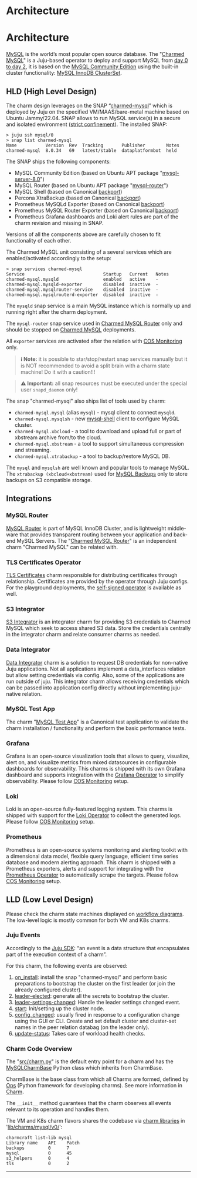 
# Architecture

# Architecture

[MySQL](https://www.mysql.com/) is the world’s most popular open source database. The "[Charmed MySQL](https://charmhub.io/mysql)" is a Juju-based operator to deploy and support MySQL from [day 0 to day 2](https://codilime.com/blog/day-0-day-1-day-2-the-software-lifecycle-in-the-cloud-age/), it is based on the [MySQL Community Edition](https://www.mysql.com/products/community/) using the built-in cluster functionality: [MySQL InnoDB ClusterSet](https://dev.mysql.com/doc/mysql-shell/8.0/en/innodb-clusterset.html).

<a name="hld"></a>
## HLD (High Level Design)

The charm design leverages on the SNAP “[charmed-mysql](https://snapcraft.io/charmed-mysql)” which is deployed by Juju on the specified VM/MAAS/bare-metal machine based on Ubuntu Jammy/22.04. SNAP allows to run MySQL service(s) in a secure and isolated environment ([strict confinement](https://ubuntu.com/blog/demystifying-snap-confinement)). The installed SNAP:
```
> juju ssh mysql/0
> snap list charmed-mysql
Name           Version  Rev  Tracking       Publisher        Notes
charmed-mysql  8.0.34   69   latest/stable  dataplatformbot  held
```

The SNAP ships the following components:

* MySQL Community Edition (based on Ubuntu APT package "[mysql-server-8.0](https://packages.ubuntu.com/jammy/mysql-server-8.0)") 
* MySQL Router (based on Ubuntu APT package "[mysql-router](https://packages.ubuntu.com/jammy/mysql-router)")
* MySQL Shell (based on Canonical [backport](https://launchpad.net/~data-platform/+archive/ubuntu/mysql-shell))
* Percona XtraBackup (based on Canonical  [backport](https://launchpad.net/~data-platform/+archive/ubuntu/xtrabackup))
* Prometheus MySQLd Exporter (based on Canonical [backport](https://launchpad.net/~data-platform/+archive/ubuntu/mysqld-exporter))
* Prometheus MySQL Router Exporter (based on Canonical [backport](https://launchpad.net/~data-platform/+archive/ubuntu/mysqlrouter-exporter))
* Prometheus Grafana dashboards and Loki alert rules are part of the charm revision and missing in SNAP.

Versions of all the components above are carefully chosen to fit functionality of each other.

The Charmed MySQL unit consisting of a several services which are enabled/activated accordingly to the setup: 

```
> snap services charmed-mysql
Service                              Startup   Current   Notes
charmed-mysql.mysqld                 enabled   active    -
charmed-mysql.mysqld-exporter        disabled  inactive  -
charmed-mysql.mysqlrouter-service    disabled  inactive  -
charmed-mysql.mysqlrouterd-exporter  disabled  inactive  -
```

The `mysqld` snap service is a main MySQL instance which is normally up and running right after the charm deployment.

The `mysql-router` snap service used in [Charmed MySQL Router](https://charmhub.io/mysql-router?channel=dpe/edge) only and should be stopped on [Charmed MySQL](https://charmhub.io/mysql) deployments.

All `exporter` services are activated after the relation with [COS Monitoring](/how-to-guides/monitoring-cos/enable-monitoring) only.

> **:information_source: Note:** it is possible to star/stop/restart snap services manually but it is NOT recommended to avoid a split brain with a charm state machine! Do it with a caution!!!

> **:warning: Important:** all snap resources must be executed under the special user `snapd_daemon` only!

The snap "charmed-mysql" also ships list of tools used by charm:
* `charmed-mysql.mysql` (alias `mysql`) - mysql client to connect `mysqld`.
* `charmed-mysql.mysqlsh` - new [mysql-shell](https://dev.mysql.com/doc/mysql-shell/8.0/en/) client to configure MySQL cluster.
* `charmed-mysql.xbcloud` - a tool to download and upload full or part of xbstream archive from/to the cloud.
* `charmed-mysql.xbstream` - a tool to support simultaneous compression and streaming.
* `charmed-mysql.xtrabackup` - a tool to backup/restore MySQL DB.

The `mysql` and `mysqlsh` are well known and popular tools to manage MySQL.
The `xtrabackup (xbcloud+xbstream)` used for [MySQL Backups](/how-to-guides/back-up-and-restore/create-a-backup) only to store backups on S3 compatible storage.

<a name="integrations"></a>
## Integrations

### MySQL Router

[MySQL Router](https://dev.mysql.com/doc/mysql-router/8.0/en/) is part of MySQL InnoDB Cluster, and is lightweight middle-ware that provides transparent routing between your application and back-end MySQL Servers. The "[Charmed MySQL Router](https://charmhub.io/mysql-router)" is an independent charm "Charmed MySQL" can be related with.

### TLS Certificates Operator

[TLS Certificates](https://charmhub.io/tls-certificates-operator) charm responsible for distributing certificates through relationship. Certificates are provided by the operator through Juju configs. For the playground deployments, the [self-signed operator](https://charmhub.io/self-signed-certificates) is available as well.

### S3 Integrator

[S3 Integrator](https://charmhub.io/s3-integrator) is an integrator charm for providing S3 credentials to Charmed MySQL which seek to access shared S3 data. Store the credentials centrally in the integrator charm and relate consumer charms as needed.

### Data Integrator

[Data Integrator](https://charmhub.io/data-integrator) charm is a solution to request DB credentials for non-native Juju applications. Not all applications implement a data_interfaces relation but allow setting credentials via config. Also, some of the applications are run outside of juju. This integrator charm allows receiving credentials which can be passed into application config directly without implementing juju-native relation.

### MySQL Test App

The charm "[MySQL Test App](https://charmhub.io/mysql-test-app)" is a Canonical test application to validate the charm installation / functionality and perform the basic performance tests.

### Grafana

Grafana is an open-source visualization tools that allows to query, visualize, alert on, and visualize metrics from mixed datasources in configurable dashboards for observability. This charms is shipped with its own Grafana dashboard and supports integration with the [Grafana Operator](https://charmhub.io/grafana-k8s) to simplify observability. Please follow [COS Monitoring](/how-to-guides/monitoring-cos/enable-monitoring) setup.

### Loki

Loki is an open-source fully-featured logging system. This charms is shipped with support for the [Loki Operator](https://charmhub.io/loki-k8s) to collect the generated logs. Please follow [COS Monitoring](/how-to-guides/monitoring-cos/enable-monitoring) setup.

### Prometheus

Prometheus is an open-source systems monitoring and alerting toolkit with a dimensional data model, flexible query language, efficient time series database and modern alerting approach. This charm is shipped with a Prometheus exporters, alerts and support for integrating with the [Prometheus Operator](https://charmhub.io/prometheus-k8s) to automatically scrape the targets. Please follow [COS Monitoring](/how-to-guides/monitoring-cos/enable-monitoring) setup.

## LLD (Low Level Design)

<!--- TODO:Replace link when MySQL K8s is published --->
Please check the charm state machines displayed on [workflow diagrams](https://discourse.charmhub.io/t/charmed-mysql-k8s-explanation-charm-lifecycle-flowcharts/10031). The low-level logic is mostly common for both VM and K8s charms.

<!--- TODO: Describe all possible installations? Cross-model/controller? --->

### Juju Events

Accordingly to the [Juju SDK](https://juju.is/docs/sdk/event): “an event is a data structure that encapsulates part of the execution context of a charm”.

For this charm, the following events are observed:

1. [on_install](https://juju.is/docs/sdk/install-event): install the snap "charmed-mysql" and perform basic preparations to bootstrap the cluster on the first leader (or join the already configured cluster). 
2. [leader-elected](https://juju.is/docs/sdk/leader-elected-event): generate all the secrets to bootstrap the cluster.
3. [leader-settings-changed](https://juju.is/docs/sdk/leader-settings-changed-event): Handle the leader settings changed event.
4. [start](https://juju.is/docs/sdk/start-event): Init/setting up the cluster node.
5. [config_changed](https://juju.is/docs/sdk/config-changed-event): usually fired in response to a configuration change using the GUI or CLI. Create and set default cluster and cluster-set names in the peer relation databag (on the leader only).
6. [update-status](https://juju.is/docs/sdk/update-status-event): Takes care of workload health checks.
<!--- 7. database_storage_detaching: TODO: ops? event?
8. TODO: any other events?
--->

### Charm Code Overview

The "[src/charm.py](https://github.com/canonical/mysql-operator/blob/main/src/charm.py)" is the default entry point for a charm and has the [MySQLCharmBase](https://github.com/canonical/mysql-operator/blob/main/lib/charms/mysql/v0/mysql.py) Python class which inherits from CharmBase.

CharmBase is the base class from which all Charms are formed, defined by [Ops](https://juju.is/docs/sdk/ops) (Python framework for developing charms). See more information in [Charm](https://juju.is/docs/sdk/constructs#charm).

The `__init__` method guarantees that the charm observes all events relevant to its operation and handles them.

The VM and K8s charm flavors shares the codebase via [charm libraries](https://juju.is/docs/sdk/libraries) in '[lib/charms/mysql/v0/](https://github.com/canonical/mysql-operator/blob/main/lib/charms/mysql/v0/)':
```
charmcraft list-lib mysql
Library name    API    Patch                                                                                                                                                                                                                          
backups         0      7                                                                                                                                                                                                                              
mysql           0      45                                                                                                                                                                                                                             
s3_helpers      0      4                                                                                                                                                                                                                              
tls             0      2                                     
```

-------------------------

